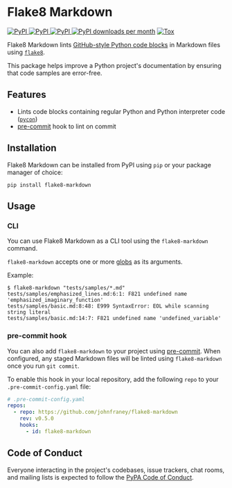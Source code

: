 # Flake8 Markdown

[
![PyPI](https://img.shields.io/pypi/v/flake8-markdown.svg)
![PyPI](https://img.shields.io/pypi/pyversions/flake8-markdown.svg)
![PyPI](https://img.shields.io/github/license/johnfraney/flake8-markdown.svg)
](https://pypi.org/project/flake8-markdown/)
[![PyPI downloads per month](https://img.shields.io/pypi/dm/flake8-markdown.svg)](https://pypi.python.org/pypi/flake8-markdown/)
[![Tox](https://github.com/johnfraney/flake8-markdown/actions/workflows/github-actions-tox.yml/badge.svg)](https://github.com/johnfraney/flake8-markdown/actions/workflows/github-actions-tox.yml)

Flake8 Markdown lints [GitHub-style Python code blocks](https://help.github.com/en/articles/creating-and-highlighting-code-blocks#fenced-code-blocks) in Markdown files using [`flake8`](https://flake8.readthedocs.io/en/stable/).

This package helps improve a Python project's documentation by ensuring that code samples are error-free.

## Features

- Lints code blocks containing regular Python and Python interpreter code ([`pycon`](http://pygments.org/docs/lexers/#pygments.lexers.python.PythonConsoleLexer))
- [pre-commit](#pre-commit-hook) hook to lint on commit

## Installation

Flake8 Markdown can be installed from PyPI using `pip` or your package manager of choice:

```shell
pip install flake8-markdown
```

## Usage

### CLI

You can use Flake8 Markdown as a CLI tool using the `flake8-markdown` command.

`flake8-markdown` accepts one or more [globs](https://docs.python.org/3.7/library/glob.html) as its arguments.

Example:

```console
$ flake8-markdown "tests/samples/*.md"
tests/samples/emphasized_lines.md:6:1: F821 undefined name 'emphasized_imaginary_function'
tests/samples/basic.md:8:48: E999 SyntaxError: EOL while scanning string literal
tests/samples/basic.md:14:7: F821 undefined name 'undefined_variable'
```

### pre-commit hook

You can also add `flake8-markdown` to your project using [pre-commit](https://pre-commit.com/). When configured, any staged Markdown files will be linted using `flake8-markdown` once you run `git commit`.

To enable this hook in your local repository, add the following `repo` to your `.pre-commit-config.yaml` file:

```yaml
# .pre-commit-config.yaml
repos:
  - repo: https://github.com/johnfraney/flake8-markdown
    rev: v0.5.0
    hooks:
      - id: flake8-markdown
```

## Code of Conduct

Everyone interacting in the project's codebases, issue trackers, chat rooms, and mailing lists is expected to follow the [PyPA Code of Conduct](https://www.pypa.io/en/latest/code-of-conduct/).
